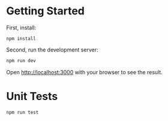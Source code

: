 
# Getting Started

First, install:

```
npm install
```

Second, run the development server:

```bash
npm run dev
```

Open [http://localhost:3000](http://localhost:3000) with your browser to see the result.

# Unit Tests

```
npm run test
```